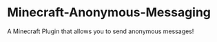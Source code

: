 # Minecraft-Anonymous-Messaging
[download]: https://github.com/jroo3121/Minecraft-Anonymous-Messaging/blob/main/Minecraft%20Anonymous%20Message/bin/resources/anonymousmessaging.jar
A Minecraft Plugin that allows you to send anonymous messages!
